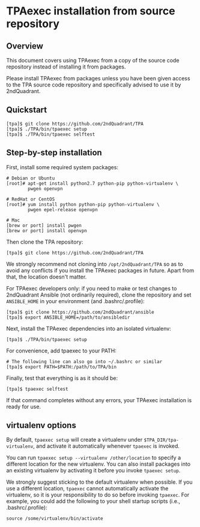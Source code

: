 TPAexec installation from source repository
===========================================

## Overview

This document covers using TPAexec from a copy of the source code
repository instead of installing it from packages.

Please install TPAexec from packages unless you have been given access
to the TPA source code repository and specifically advised to use it by
2ndQuadrant.

## Quickstart

    [tpa]$ git clone https://github.com/2ndQuadrant/TPA
    [tpa]$ ./TPA/bin/tpaexec setup
    [tpa]$ ./TPA/bin/tpaexec selftest

## Step-by-step installation

First, install some required system packages:

    # Debian or Ubuntu
    [root]# apt-get install python2.7 python-pip python-virtualenv \
            pwgen openvpn
    
    # RedHat or CentOS
    [root]# yum install python python-pip python-virtualenv \
            pwgen epel-release openvpn
            
    # Mac
    [brew or port] install pwgen
    [brew or port] install openvpn

Then clone the TPA repository:

    [tpa]$ git clone https://github.com/2ndQuadrant/TPA

We strongly recommend not cloning into ``/opt/2ndQuadrant/TPA`` so as to
avoid any conflicts if you install the TPAexec packages in future. Apart
from that, the location doesn't matter.

For TPAexec developers only: if you need to make or test changes to
2ndQuadrant Ansible (not ordinarily required), clone the repository and
set ``ANSIBLE_HOME`` in your environment (and .bashrc/.profile):

    [tpa]$ git clone https://github.com/2ndQuadrant/ansible
    [tpa]$ export ANSIBLE_HOME=/path/to/ansibledir

Next, install the TPAexec dependencies into an isolated virtualenv:

    [tpa]$ ./TPA/bin/tpaexec setup

For convenience, add tpaexec to your PATH:

    # The following line can also go into ~/.bashrc or similar
    [tpa]$ export PATH=$PATH:/path/to/TPA/bin

Finally, test that everything is as it should be:

    [tpa]$ tpaexec selftest

If that command completes without any errors, your TPAexec installation
is ready for use.

## virtualenv options

By default, ``tpaexec setup`` will create a virtualenv under
``$TPA_DIR/tpa-virtualenv``, and activate it automatically whenever
``tpaexec`` is invoked.

You can run ``tpaexec setup --virtualenv /other/location`` to specify a
different location for the new virtualenv. You can also install packages
into an existing virtualenv by activating it before you invoke ``tpaexec
setup``.

We strongly suggest sticking to the default virtualenv when possible. If
you use a different location, ``tpaexec`` cannot automatically activate
the virtualenv, so it is your responsibility to do so before invoking
``tpaexec``. For example, you could add the following to your shell
startup scripts (i.e., .bashrc/.profile):

    source /some/virtualenv/bin/activate
